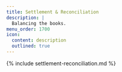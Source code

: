 ```yaml
---
title: Settlement & Reconciliation
description: |
  Balancing the books.
menu_order: 1700
icon:
  content: description
  outlined: true
---
```


{% include settlement-reconciliation.md %}
